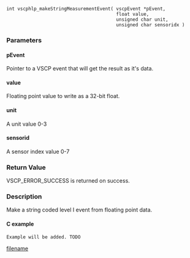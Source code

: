 

```clike
int vscphlp_makeStringMeasurementEvent( vscpEvent *pEvent, 
                                        float value,
                                        unsigned char unit,
                                        unsigned char sensoridx )
```

### Parameters

#### pEvent
Pointer to a VSCP event that will get the result as it's data.

#### value
Floating point value to write as a 32-bit float.

#### unit
A unit value 0-3

#### sensorid
A sensor index value 0-7

### Return Value
VSCP_ERROR_SUCCESS is returned on success.

### Description
Make a string coded level I event from floating point data.

#### C example

```clike
Example will be added. TODO
```



[filename](./bottom_copyright.md ':include')